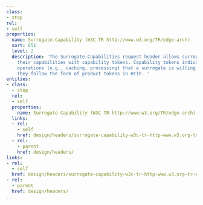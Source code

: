 ```yaml
---
class:
- stop
rel:
- self
properties:
  name: Surrogate-Capability (W3C TR http://www.w3.org/TR/edge-arch)
  sort: 651
  level: 2
  description: 'The Surrogate-Capabilities request header allows surrogates to advertise
    their capabilities with capability tokens. Capability tokens indicate sets of
    operations (e.g., caching, processing) that a surrogate is willing to perform.
    They follow the form of product tokens in HTTP. '
entities:
- class:
  - stop
  rel:
  - self
  properties:
    name: Surrogate-Capability (W3C TR http://www.w3.org/TR/edge-arch)
  links:
  - rel:
    - self
    href: design/headers/surrogate-capability-w3c-tr-http-www.w3.org-tr-edge-arch.md
  - rel:
    - parent
    href: design/headers/
links:
- rel:
  - self
  href: design/headers/surrogate-capability-w3c-tr-http-www.w3.org-tr-edge-arch.md
- rel:
  - parent
  href: design/headers/
...
```

